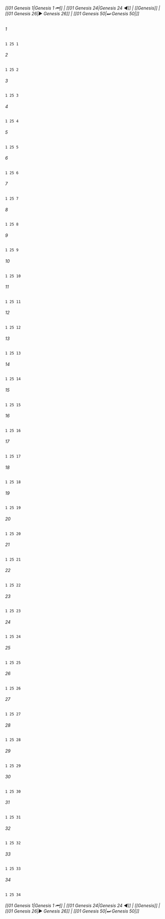 
###### [[01 Genesis 1|Genesis 1 ⏮]] | [[01 Genesis 24|Genesis 24 ◀]] | [[Genesis]] | [[01 Genesis 26|▶ Genesis 26]] | [[01 Genesis 50|⏭ Genesis 50|]]

###### 1
``` verse
1 25 1 
```
###### 2
``` verse
1 25 2 
```
###### 3
``` verse
1 25 3 
```
###### 4
``` verse
1 25 4 
```
###### 5
``` verse
1 25 5 
```
###### 6
``` verse
1 25 6 
```
###### 7
``` verse
1 25 7 
```
###### 8
``` verse
1 25 8 
```
###### 9
``` verse
1 25 9 
```
###### 10
``` verse
1 25 10 
```
###### 11
``` verse
1 25 11 
```
###### 12
``` verse
1 25 12 
```
###### 13
``` verse
1 25 13 
```
###### 14
``` verse
1 25 14 
```
###### 15
``` verse
1 25 15 
```
###### 16
``` verse
1 25 16 
```
###### 17
``` verse
1 25 17 
```
###### 18
``` verse
1 25 18 
```
###### 19
``` verse
1 25 19 
```
###### 20
``` verse
1 25 20 
```
###### 21
``` verse
1 25 21 
```
###### 22
``` verse
1 25 22 
```
###### 23
``` verse
1 25 23 
```
###### 24
``` verse
1 25 24 
```
###### 25
``` verse
1 25 25 
```
###### 26
``` verse
1 25 26 
```
###### 27
``` verse
1 25 27 
```
###### 28
``` verse
1 25 28 
```
###### 29
``` verse
1 25 29 
```
###### 30
``` verse
1 25 30 
```
###### 31
``` verse
1 25 31 
```
###### 32
``` verse
1 25 32 
```
###### 33
``` verse
1 25 33 
```
###### 34
``` verse
1 25 34 
```

###### [[01 Genesis 1|Genesis 1 ⏮]] | [[01 Genesis 24|Genesis 24 ◀]] | [[Genesis]] | [[01 Genesis 26|▶ Genesis 26]] | [[01 Genesis 50|⏭ Genesis 50|]]

